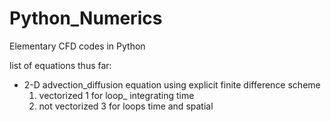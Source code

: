 # Python_Numerics
Elementary CFD codes in Python 

list of equations thus far:
  - 2-D advection_diffusion equation using explicit finite difference scheme
      1. vectorized 1 for loop_ integrating time
      2. not vectorized 3 for loops time and spatial
